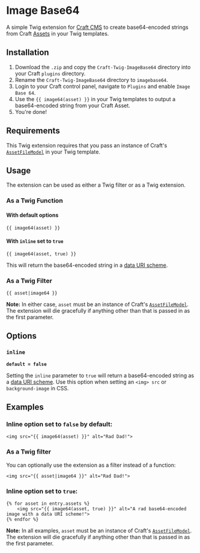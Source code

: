 # Image Base64

A simple Twig extension for [Craft CMS](http://buildwithcraft.com) to create base64-encoded strings from Craft [Assets](http://buildwithcraft.com/docs/templating/assetfilemodel) in your Twig templates.

## Installation

1. Download the `.zip` and copy the `Craft-Twig-ImageBase64` directory into your Craft `plugins` directory.
2. Rename the `Craft-Twig-ImageBase64` directory to `imagebase64`.
3. Login to your Craft control panel, navigate to `Plugins` and enable `Image Base 64`.
4. Use the `{{ image64(asset) }}` in your Twig templates to output a base64-encoded string from your Craft Asset.
5. You're done!

## Requirements

This Twig extension requires that you pass an instance of Craft's [`AssetFileModel`](http://buildwithcraft.com/docs/templating/assetfilemodel) in your Twig template.

## Usage

The extension can be used as either a Twig filter or as a Twig extension.

### As a Twig Function

#### With default options

	{{ image64(asset) }}

#### With `inline` set to `true`

	{{ image64(asset, true) }}

This will return the base64-encoded string in a [data URI scheme](http://en.wikipedia.org/wiki/Data_URI_scheme).

### As a Twig Filter

	{{ asset|image64 }}

**Note:** In either case, `asset` must be an instance of Craft's [`AssetFileModel`](http://buildwithcraft.com/docs/templating/assetfilemodel). The extension will die gracefully if anything other than that is passed in as the first parameter.

## Options

### `inline`

**`default = false`**

Setting the `inline` parameter to `true` will return a base64-encoded string as a [data URI scheme](http://en.wikipedia.org/wiki/Data_URI_scheme). Use this option when setting an `<img> src` or `background-image` in CSS.

## Examples

### Inline option set to `false` by default:

	<img src="{{ image64(asset) }}" alt="Rad Dad!">

### As a Twig filter

You can optionally use the extension as a filter instead of a function:

	<img src="{{ asset|image64 }}" alt="Rad Dad!">

### Inline option set to `true`:

	{% for asset in entry.assets %}
		<img src="{{ image64(asset, true) }}" alt="A rad base64-encoded image with a data URI scheme!">
	{% endfor %}

**Note:** In all examples, `asset` must be an instance of Craft's [`AssetFileModel`](http://buildwithcraft.com/docs/templating/assetfilemodel). The extension will die gracefully if anything other than that is passed in as the first parameter.